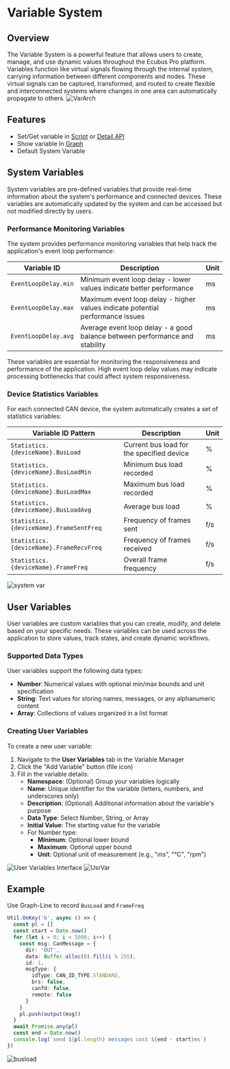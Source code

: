 # Variable System

## Overview
The Variable System is a powerful feature that allows users to create, manage, and use dynamic values throughout the Ecubus Pro platform. Variables function like virtual signals flowing through the internal system, carrying information between different components and nodes. These virtual signals can be captured, transformed, and routed to create flexible and interconnected systems where changes in one area can automatically propagate to others.
![VarArch](./image-4.png)
## Features

* Set/Get variable in [Script](./../script/script.md) or [Detail API](https://app.whyengineer.com/scriptApi/classes/UtilClass.html#onVar)
* Show variable In [Graph](./../graph/graph.md)
* Default System Variable





## System Variables

System variables are pre-defined variables that provide real-time information about the system's performance and connected devices. These variables are automatically updated by the system and can be accessed but not modified directly by users.

### Performance Monitoring Variables

The system provides performance monitoring variables that help track the application's event loop performance:

| Variable ID | Description | Unit |
|-------------|-------------|------|
| `EventLoopDelay.min` | Minimum event loop delay - lower values indicate better performance | ms |
| `EventLoopDelay.max` | Maximum event loop delay - higher values indicate potential performance issues | ms |
| `EventLoopDelay.avg` | Average event loop delay - a good balance between performance and stability | ms |

These variables are essential for monitoring the responsiveness and performance of the application. High event loop delay values may indicate processing bottlenecks that could affect system responsiveness.

### Device Statistics Variables

For each connected CAN device, the system automatically creates a set of statistics variables:

| Variable ID Pattern | Description | Unit |
|---------------------|-------------|------|
| `Statistics.{deviceName}.BusLoad` | Current bus load for the specified device | % |
| `Statistics.{deviceName}.BusLoadMin` | Minimum bus load recorded | % |
| `Statistics.{deviceName}.BusLoadMax` | Maximum bus load recorded | % |
| `Statistics.{deviceName}.BusLoadAvg` | Average bus load | % |
| `Statistics.{deviceName}.FrameSentFreq` | Frequency of frames sent | f/s |
| `Statistics.{deviceName}.FrameRecvFreq` | Frequency of frames received | f/s |
| `Statistics.{deviceName}.FrameFreq` | Overall frame frequency | f/s |

![system var](./image-2.png)


## User Variables

User variables are custom variables that you can create, modify, and delete based on your specific needs. These variables can be used across the application to store values, track states, and create dynamic workflows.

### Supported Data Types

User variables support the following data types:

* **Number**: Numerical values with optional min/max bounds and unit specification
* **String**: Text values for storing names, messages, or any alphanumeric content
* **Array**: Collections of values organized in a list format

### Creating User Variables

To create a new user variable:

1. Navigate to the **User Variables** tab in the Variable Manager
2. Click the "Add Variable" button (file icon)
3. Fill in the variable details:
   - **Namespace**: (Optional) Group your variables logically
   - **Name**: Unique identifier for the variable (letters, numbers, and underscores only)
   - **Description**: (Optional) Additional information about the variable's purpose
   - **Data Type**: Select Number, String, or Array
   - **Initial Value**: The starting value for the variable
   - For Number type:
     - **Minimum**: Optional lower bound
     - **Maximum**: Optional upper bound
     - **Unit**: Optional unit of measurement (e.g., "ms", "°C", "rpm")

![User Variables Interface](./image-3.png)
![UsrVar](./image-1.png)


## Example 

Use Graph-Line to record `BusLoad` and `FrameFreq`

```typescript
Util.OnKey('b', async () => {
  const pl = []
  const start = Date.now()
  for (let i = 0; i < 5000; i++) {
    const msg: CanMessage = {
      dir: 'OUT',
      data: Buffer.alloc(8).fill(i % 255),
      id: 1,
      msgType: {
        idType: CAN_ID_TYPE.STANDARD,
        brs: false,
        canfd: false,
        remote: false
      }
    }
    pl.push(output(msg))
  }
  await Promise.any(pl)
  const end = Date.now()
  console.log(`send ${pl.length} messages cost ${end - start}ms`)
})
```

![busload](./image.png)